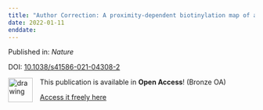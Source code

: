 ```yaml
---
title: "Author Correction: A proximity-dependent biotinylation map of a human cell"
date: 2022-01-11
enddate:
---
```


Published in: *Nature*

DOI: [10.1038/s41586-021-04308-2](https://doi.org/10.1038/s41586-021-04308-2)

<img src="https://upload.wikimedia.org/wikipedia/commons/thumb/7/77/Open_Access_logo_PLoS_transparent.svg/800px-Open_Access_logo_PLoS_transparent.svg.png" alt="drawing" width="50" align="left"/> &nbsp;&nbsp;&nbsp;This publication is available in **Open Access**! (Bronze OA)

&nbsp;&nbsp;&nbsp;<a href="https://www.nature.com/articles/s41586-021-04308-2.pdf">Access it freely here</a>

